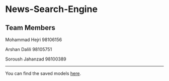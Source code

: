 # News-Search-Engine

## Team Members
Mohammad Hejri 98106156  

Arshan Dalili 98105751  

Soroush Jahanzad 98100389

---
You can find the saved models [here](https://drive.google.com/drive/folders/1j9J7NPYL1h0Bzc_n-yIPsHjliPS11-rb?usp=sharing).